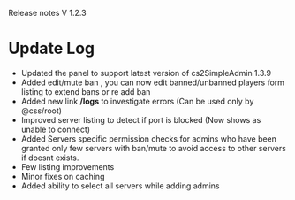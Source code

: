 Release notes V 1.2.3

# Update Log
- Updated the panel to support latest version of cs2SimpleAdmin 1.3.9
- Added edit/mute ban , you can now edit banned/unbanned players form listing to extend bans or re add ban
- Added new link **/logs** to investigate errors (Can be used only by @css/root)
- Improved server listing to detect if port is blocked (Now shows as unable to connect)
- Added Servers specific permission checks for admins who have been granted only few servers with ban/mute to avoid access to other servers if doesnt exists.
- Few listing improvements
- Minor fixes on caching
- Added ability to select all servers while adding admins

